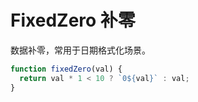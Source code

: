 FixedZero 补零
===

数据补零，常用于日期格式化场景。

```js
function fixedZero(val) {
  return val * 1 < 10 ? `0${val}` : val;
}
```
